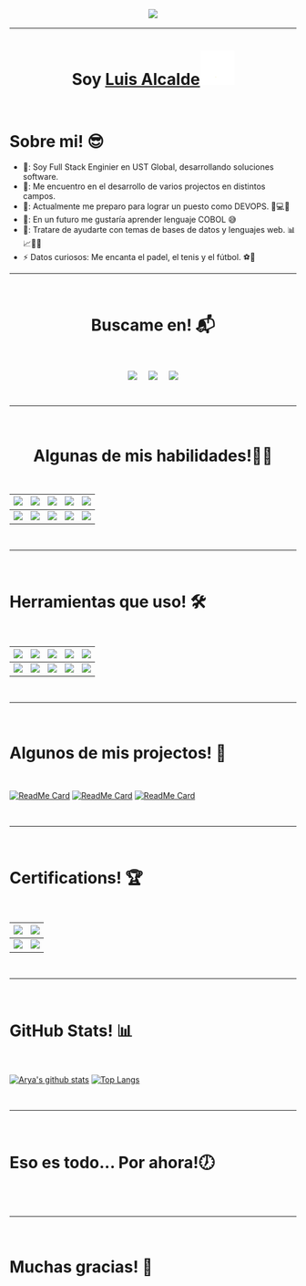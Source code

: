 <p align="center">
  <img src="https://miro.medium.com/max/2048/1*OohqW5DGh9CQS4hLY5FXzA.png" height="230"/>
</p>
<hr>
<h1 align="center">Soy <a href="https://github.com/luiis02">Luis Alcalde<a><img src="https://github.com/Kathryn-Jie/Kathryn-Jie/blob/main/wave.gif" width="60px"/></h1>
<Br>
<h1>Sobre mi! 😎</h1>

- 🏫: Soy Full Stack Enginier en UST Global, desarrollando soluciones software.
- 🔭: Me encuentro en el desarrollo de varios projectos en distintos campos.
- 🌱: Actualmente me preparo para lograr un puesto como DEVOPS. 🧠💻🤖
- 🤔: En un futuro me gustaría aprender lenguaje COBOL 😅
- 💬: Tratare de ayudarte con temas de bases de datos y lenguajes web. 📊📈🤖🧠
- ⚡  Datos curiosos: Me encanta el padel, el tenis y el fútbol. ⚽🎾
  
<hr>
<Br>
<h1 align="center">Buscame en! 📬</h1>
<Br>
<p align="center">
<a href="https://www.linkedin.com/in/luisalcaldegarcia/" target="blank"><img align="center" src="https://img.shields.io/badge/Luis Alcalde-0077B5?style=for-the-badge&logo=linkedin&logoColor=white" /></a> &nbsp;&nbsp;&nbsp;  <a href="mailto:luisalcaldegarcia.02@gmail.com" target="blank"><img align="center" src="https://img.shields.io/badge/luisalcaldegarcia.02@gmail.com-D14836?style=for-the-badge&logo=gmail&logoColor=white" /></a>    &nbsp;&nbsp;&nbsp;       <a href="https://luisalcalde.netlify.app/" target="blank"><img align="center" src="https://img.shields.io/badge/Mi%20portafolio-D14836?style=for-the-badge&logo=HTML5&logoColor=white&color=black" /></a>
</p>
  
<Br>
<hr>
<Br>
<h1 align="center">Algunas de mis habilidades!🤸‍♂</h1>
<Br>
  
|![](https://img.shields.io/badge/Algoritmos-brightgreen?style=for-the-badge)|![](https://img.shields.io/badge/BD%20relacionades-brightgreen?style=for-the-badge)|![](https://img.shields.io/badge/Sist.%20Operativos.-brightgreen?style=for-the-badge)|![](https://img.shields.io/badge/Web%20Scraping-red?style=for-the-badge)|![](https://img.shields.io/badge/Tecnologías%20GIT-red?style=for-the-badge)|
|---|---|---|---|---|
|![](https://img.shields.io/badge/Tecnologías%20WEB-blue?style=for-the-badge)|![](https://img.shields.io/badge/Análisis%20de%20datos-blue?style=for-the-badge)|![](https://img.shields.io/badge/Servicios%20Cloud-blue?style=for-the-badge)|![](https://img.shields.io/badge/Gestion%20BD%20Oracle-blue?style=for-the-badge)|![](https://img.shields.io/badge/Y%20Más!-yellow?style=for-the-badge)|
  
  
<Br>
<hr>
<Br>
<h1>Herramientas que uso! 🛠️</h1>
<Br>
 
|![](https://img.shields.io/badge/Python-FFD43B?style=for-the-badge&logo=python&logoColor=darkgreen)|![](https://img.shields.io/badge/GitHub-FF6F00?style=for-the-badge&logo=GitHub&logoColor=white)|![](https://img.shields.io/badge/PHP-F7931E?style=for-the-badge&logo=PHP&logoColor=white)|![](https://img.shields.io/badge/MySQL-D00000?style=for-the-badge&logo=MySQL&logoColor=white)|![](https://img.shields.io/badge/C%20C++-D00000?style=for-the-badge&logo=Codio&logoColor=white)|
|---|---|---|---|---|
|![](https://img.shields.io/badge/JavaScript-342B029.svg?&style=for-the-badge&logo=JavaScript&logoColor=white)|![](https://img.shields.io/badge/Google%20Cloud-2C2D72?style=for-the-badge&logo=Google&logoColor=white)|![](https://img.shields.io/badge/Linux-777BB4?style=for-the-badge&logo=Linux&logoColor=white)|![](https://img.shields.io/badge/HTML5%20CSS-239120?style=for-the-badge&logo=HTML5&logoColor=white)|![](https://img.shields.io/badge/Y%20Más!-yellow?style=for-the-badge)|
  

<Br>
<hr>
<Br>
<h1>Algunos de mis projectos! 🎨</h1>
<Br>
  
[![ReadMe Card](https://github-readme-stats.vercel.app/api/pin/?username=luiis02&repo=cines_olivia)](https://github.com/luiis02/cines_olivia)
[![ReadMe Card](https://github-readme-stats.vercel.app/api/pin/?username=luiis02&repo=portfolio)](https://github.com/luiis02/portfolio)
[![ReadMe Card](https://github-readme-stats.vercel.app/api/pin/?username=luiis02&repo=MUSIC-RECOMEDATION-SYSTEM)](https://github.com/luiis02/MUSIC-RECOMEDATION-SYSTEM)

<Br>
<hr>
<Br>
<h1>Certifications! 🏆</h1>
<Br>
  
|![](https://img.shields.io/badge/Jornadas%20de%20Bioinformática%20(UGR)-red?style=for-the-badge)|![](https://img.shields.io/badge/Machine%20Learning%20y%20Big%20Data%20(UGR)-blue?style=for-the-badge)|
|---|---|
|![](https://img.shields.io/badge/Representación%20y%20codificación%20digital%20(UGR)-green?style=for-the-badge)|![](https://img.shields.io/badge/IOT%20Internter%20de%20las%20cosas%20(UGR)-orange?style=for-the-badge)|
  
 

<Br>
<hr>
<Br>
<h1>GitHub Stats! 📊</h1>
<Br>
  
[![Arya's github stats](https://github-readme-stats.vercel.app/api?username=luiis02&show_icons=true&theme=merko)](https://github.com/luiis02/github-readme-stats) [![Top Langs](https://github-readme-stats.vercel.app/api/top-langs/?username=luiis02&layout=compact&theme=merko)](https://github.com/luiis02/github-readme-stats)

 
<Br>
<hr>
<Br>
<h1>Eso es todo... Por ahora!🕖​</h1>
<Br>
 
  
<Br>
<hr>
<Br>
<h1>Muchas gracias! 🤵 </h1>
<Br>

